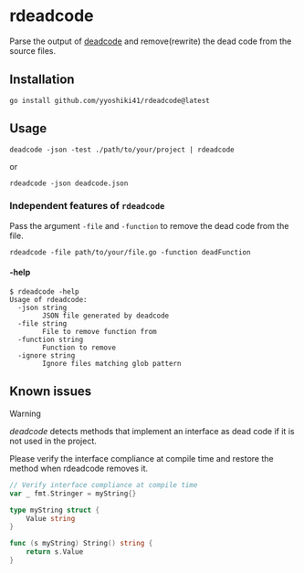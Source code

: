 # rdeadcode

Parse the output of [deadcode](https://go.dev/blog/deadcode) and remove(rewrite) the dead code from the source files.

## Installation

```shell
go install github.com/yyoshiki41/rdeadcode@latest
```

## Usage

```shell
deadcode -json -test ./path/to/your/project | rdeadcode
```

or

```shell
rdeadcode -json deadcode.json
```

### Independent features of `rdeadcode`

Pass the argument `-file` and `-function` to remove the dead code from the file.

```shell
rdeadcode -file path/to/your/file.go -function deadFunction
```

#### -help
```shell
$ rdeadcode -help
Usage of rdeadcode:
  -json string
    	JSON file generated by deadcode
  -file string
    	File to remove function from
  -function string
    	Function to remove
  -ignore string
    	Ignore files matching glob pattern
```

## Known issues

> [!WARNING]
> _deadcode_ detects methods that implement an interface as dead code if it is not used in the project.

Please verify the interface compliance at compile time and restore the method when rdeadcode removes it.

```go
// Verify interface compliance at compile time
var _ fmt.Stringer = myString{}

type myString struct {
	Value string
}

func (s myString) String() string {
	return s.Value
}
```

